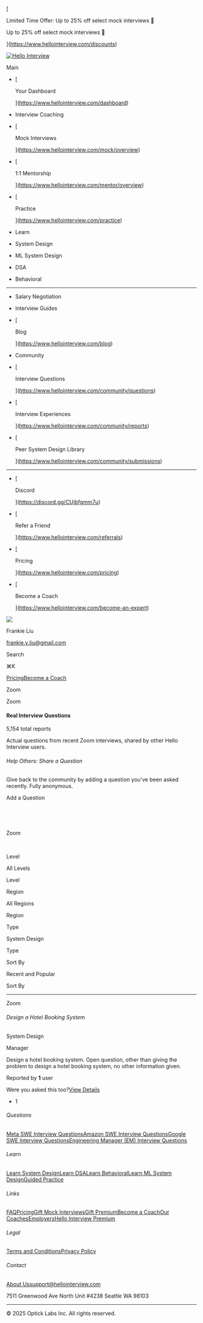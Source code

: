 [

Limited Time Offer: Up to 25% off select mock interviews 🎉

Up to 25% off select mock interviews 🎉

](https://www.hellointerview.com/discounts)

[![Hello Interview](https://www.hellointerview.com/_next/image?url=https%3A%2F%2Ffiles.hellointerview.com%2Fbuild-assets%2FPRODUCTION%2F_next%2Fstatic%2Fmedia%2FlogoAndNamePrimaryPremium.d3ccc6fc.png&w=384&q=75)](https://www.hellointerview.com/)

Main

-   [
    
    Your Dashboard
    
    ](https://www.hellointerview.com/dashboard)

-   Interview Coaching
    

-   [
    
    Mock Interviews
    
    ](https://www.hellointerview.com/mock/overview)

-   [
    
    1:1 Mentorship
    
    ](https://www.hellointerview.com/mentor/overview)

-   [
    
    Practice
    
    ](https://www.hellointerview.com/practice)

-   Learn
    

-   System Design
    

-   ML System Design
    

-   DSA
    

-   Behavioral
    

* * *

-   Salary Negotiation
    

-   Interview Guides
    

-   [
    
    Blog
    
    
    
    ](https://www.hellointerview.com/blog)

-   Community
    

-   [
    
    Interview Questions
    
    ](https://www.hellointerview.com/community/questions)

-   [
    
    Interview Experiences
    
    
    
    ](https://www.hellointerview.com/community/reports)

-   [
    
    Peer System Design Library
    
    
    
    ](https://www.hellointerview.com/community/submissions)

* * *

-   [
    
    Discord
    
    
    
    ](https://discord.gg/CUjbfgmm7u)

-   [
    
    Refer a Friend
    
    
    
    ](https://www.hellointerview.com/referrals)

-   [
    
    Pricing
    
    ](https://www.hellointerview.com/pricing)
-   [
    
    Become a Coach
    
    ](https://www.hellointerview.com/become-an-expert)

![](https://lh3.googleusercontent.com/a/ACg8ocJEku-dsTdh411v_xAmBE6qnNhHnfCvp9JADWjf4M_jxf0Caw=s96-c)

Frankie Liu

frankie.y.liu@gmail.com

[](https://www.youtube.com/@hello_interview)[](https://www.linkedin.com/company/hello-interview/)[](https://hellointerview.substack.com/)[](https://hello-interview-swag.printful.me/)

Search

⌘K

[Pricing](https://www.hellointerview.com/pricing)[Become a Coach](https://www.hellointerview.com/become-an-expert)

Zoom

Zoom

#### Real Interview Questions

5,154 total reports

Actual questions from recent Zoom interviews, shared by other Hello Interview users.

###### Help Others: Share a Question

Give back to the community by adding a question you've been asked recently. Fully anonymous.

Add a Question

​

​

Zoom

​

Level

All Levels

Level

Region

All Regions

Region

Type

System Design

Type

Sort By

Recent and Popular

Sort By

* * *

Zoom

###### Design a Hotel Booking System

System Design

Manager

Design a hotel booking system. Open question, other than giving the problem to design a hotel booking system, no other information given.

Reported by **1** user

Were you asked this too?[View Details](https://www.hellointerview.com/community/questions/cm80nptng04jg2pu4cq8rpxzm?company=Zoom&level=MANAGER)

-   1

###### Questions

[Meta SWE Interview Questions](https://www.hellointerview.com/community/questions?company=Meta)[Amazon SWE Interview Questions](https://www.hellointerview.com/community/questions?company=Amazon)[Google SWE Interview Questions](https://www.hellointerview.com/community/questions?company=Google)[Engineering Manager (EM) Interview Questions](https://www.hellointerview.com/community/questions?level=MANAGER)

###### Learn

[Learn System Design](https://www.hellointerview.com/learn/system-design/)[Learn DSA](https://www.hellointerview.com/learn/code/)[Learn Behavioral](https://www.hellointerview.com/learn/behavioral)[Learn ML System Design](https://www.hellointerview.com/learn/ml-system-design/)[Guided Practice](https://www.hellointerview.com/practice)

###### Links

[FAQ](https://www.hellointerview.com/faq)[Pricing](https://www.hellointerview.com/pricing)[Gift Mock Interviews](https://www.hellointerview.com/mock/gift-credits)[Gift Premium](https://www.hellointerview.com/premium/gift)[Become a Coach](https://www.hellointerview.com/become-an-expert)[Our Coaches](https://www.hellointerview.com/our-coaches)[Employers](https://www.hellointerview.com/employers)[Hello Interview Premium](https://www.hellointerview.com/premium)

###### Legal

[Terms and Conditions](https://www.hellointerview.com/terms)[Privacy Policy](https://www.hellointerview.com/privacy)

###### Contact

[About Us](https://www.hellointerview.com/aboutus)[support@hellointerview.com](mailto:support@hellointerview.com)

7511 Greenwood Ave North Unit #4238 Seattle WA 98103

* * *

© 2025 Optick Labs Inc. All rights reserved.